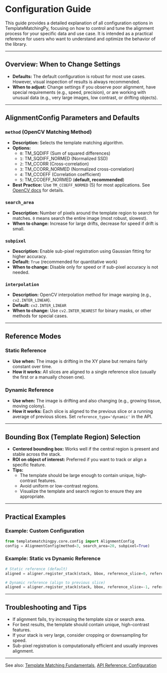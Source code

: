 # Configuration Guide

This guide provides a detailed explanation of all configuration options in TemplateMatchingPy, focusing on how to control and tune the alignment process for your specific data and use case. It is intended as a practical reference for users who want to understand and optimize the behavior of the library.

---

## Overview: When to Change Settings
- **Defaults:** The default configuration is robust for most use cases. However, visual inspection of results is always recommended.
- **When to adjust:** Change settings if you observe poor alignment, have special requirements (e.g., speed, precision), or are working with unusual data (e.g., very large images, low contrast, or drifting objects).

---

## AlignmentConfig Parameters and Defaults

### `method` (OpenCV Matching Method)
- **Description:** Selects the template matching algorithm.
- **Options:**
    - `0`: TM_SQDIFF (Sum of squared differences)
    - `1`: TM_SQDIFF_NORMED (Normalized SSD)
    - `2`: TM_CCORR (Cross-correlation)
    - `3`: TM_CCORR_NORMED (Normalized cross-correlation)
    - `4`: TM_CCOEFF (Correlation coefficient)
    - `5`: TM_CCOEFF_NORMED (**default, recommended**)
- **Best Practice:** Use `TM_CCOEFF_NORMED` (5) for most applications. See [OpenCV docs](https://docs.opencv.org/4.x/d4/dc6/tutorial_template_matching.html) for details.

### `search_area`
- **Description:** Number of pixels around the template region to search for matches. `0` means search the entire image (most robust, slowest).
- **When to change:** Increase for large drifts, decrease for speed if drift is small.

### `subpixel`
- **Description:** Enable sub-pixel registration using Gaussian fitting for higher accuracy.
- **Default:** `True` (recommended for quantitative work)
- **When to change:** Disable only for speed or if sub-pixel accuracy is not needed.

### `interpolation`
- **Description:** OpenCV interpolation method for image warping (e.g., `cv2.INTER_LINEAR`).
- **Default:** `cv2.INTER_LINEAR`
- **When to change:** Use `cv2.INTER_NEAREST` for binary masks, or other methods for special cases.

---

## Reference Modes

### Static Reference
- **Use when:** The image is drifting in the XY plane but remains fairly constant over time.
- **How it works:** All slices are aligned to a single reference slice (usually the first or a manually chosen one).

### Dynamic Reference
- **Use when:** The image is drifting and also changing (e.g., growing tissue, moving colony).
- **How it works:** Each slice is aligned to the previous slice or a running average of previous slices. Set `reference_type='dynamic'` in the API.

---

## Bounding Box (Template Region) Selection
- **Centered bounding box:** Works well if the central region is present and stable across the stack.
- **ROI on object of interest:** Preferred if you want to track or align a specific feature.
- **Tips:**
    - The template should be large enough to contain unique, high-contrast features.
    - Avoid uniform or low-contrast regions.
    - Visualize the template and search region to ensure they are appropriate.

---

## Practical Examples

### Example: Custom Configuration
```python
from templatematchingpy.core.config import AlignmentConfig
config = AlignmentConfig(method=3, search_area=20, subpixel=True)
```

### Example: Static vs Dynamic Reference
```python
# Static reference (default)
aligned = aligner.register_stack(stack, bbox, reference_slice=0, reference_type='static')

# Dynamic reference (align to previous slice)
aligned = aligner.register_stack(stack, bbox, reference_slice=-1, reference_type='dynamic')
```

---

## Troubleshooting and Tips
- If alignment fails, try increasing the template size or search area.
- For best results, the template should contain unique, high-contrast features.
- If your stack is very large, consider cropping or downsampling for speed.
- Sub-pixel registration is computationally efficient and usually improves alignment.

---

See also: [Template Matching Fundamentals](template-matching-basics.md), [API Reference: Configuration](../api-reference/configuration.md)
